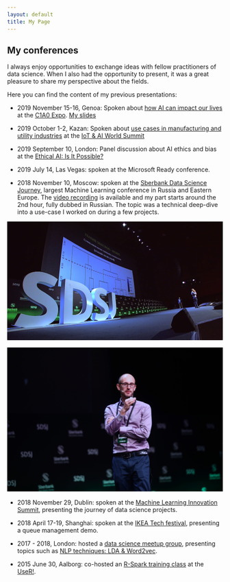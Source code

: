 ```yaml
---
layout: default
title: My Page
---
```


## My conferences

I always enjoy opportunities to exchange ideas with fellow practitioners of data science. When I also had the opportunity to present, it was a great pleasure to share my perspective about the fields.

Here you can find the content of my previous presentations:

- 2019 November 15-16, Genoa: Spoken about [how AI can impact our lives](https://c1a0.ai/speaker/michele-usuelli/) at the [C1A0 Expo](https://c1a0.ai/). [My slides](https://www.slideshare.net/MicheleUsuelli/c1-a0-speaker-michele-usuelli)

- 2019 October 1-2, Kazan: Spoken about [use cases in manufacturing and utility industries](https://www.slideshare.net/MicheleUsuelli/michele-usuelli-scheduling-optimization) at the [IoT & AI World Summit](https://iotworldsummit.ru/en/program/)

- 2019 September 10, London: Panel discussion about AI ethics and bias at the [Ethical AI: Is It Possible?](https://binarydistrict.com/events/conference/development/ethical-ai-is-it-possible)

- 2019 July 14, Las Vegas: spoken at the Microsoft Ready conference.

- 2018 November 10, Moscow: spoken at the [Sberbank Data Science Journey](https://sdsj.sberbank.ai/ru/day), largest Machine Learning conference in Russia and Eastern Europe. The [video recording](https://fast.wistia.net/embed/iframe/9rfd8seq0m) is available and my part starts around the 2nd hour, fully dubbed in Russian. The topic was a technical deep-dive into a use-case I worked on during a few projects.

![alt text](https://raw.githubusercontent.com/micheleusuelli/micheleusuelli.github.io/master/pictures/sdsj-02.PNG "Logo Title Text 1")

![alt text](https://raw.githubusercontent.com/micheleusuelli/micheleusuelli.github.io/master/pictures/michele-sdsj.JPG "Logo Title Text 1")


- 2018 November 29, Dublin: spoken at the [Machine Learning Innovation Summit](https://www.theinnovationenterprise.com/summits/machine-learning-summit-dublin-2018/overview), presenting the journey of data science projects.

- 2018 April 17-19, Shanghai: spoken at the [IKEA Tech festival](https://berndhessbruegge.wixsite.com/ikea-tech-festival-2), presenting a queue management demo.

- 2017 - 2018, London: hosted a [data science meetup group](https://www.meetup.com/Data-Scienziati-of-London/), presenting topics such as [NLP techniques: LDA & Word2vec](https://www.meetup.com/Data-Scienziati-of-London/photos/28882192/).

- 2015 June 30, Aalborg: co-hosted an [R-Spark training class](https://github.com/micheleusuelli/RHadoop-tutorial) at the [UseR!](https://user2015.math.aau.dk/).

